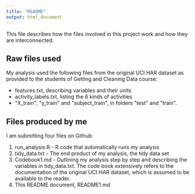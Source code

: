 ```yaml
---
title: "README"
output: html_document
---
```


This file describes how the files involved in this project work and how
they are interconnected.

## Raw files used
My analysis used the following files from the original UCI HAR dataset
as provided to the students of Getting and Cleaning Data course:  

- features.txt, describing variables and their units  
- activity_labels.txt, listing the 6 kinds of activities  
- "X_train", "y_train" and "subject_train", in folders "test" and "train".   


## Files produced by me
I am submitting four files on Github:  

1. run_analysis.R - R code that automatically runs my analysis  
2. tidy_data.txt - The end product of my analysis, the tidy data set  
3. Codebook1.md - Outlining my analysis step by step and describing the 
variables in tidy_data.txt. The code book extensively refers to the 
documentation of the original UCI HAR dataset, which is assumed to be 
available to the reader.   
4. This README document, README1.md  


